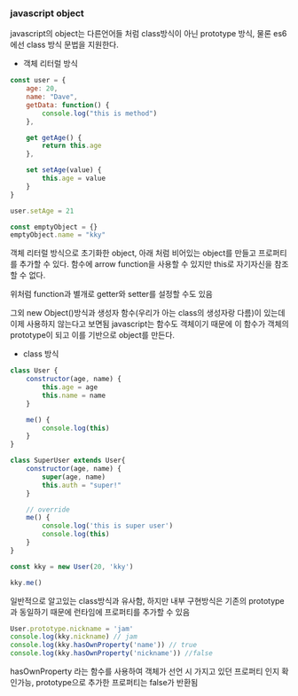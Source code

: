 ### javascript object
javascript의 object는 다른언어들 처럼 class방식이 아닌 prototype 방식, 물론 es6에선 class 방식 문법을 지원한다.

- 객체 리터럴 방식

```javascript
const user = {
    age: 20,
    name: "Dave",
    getData: function() {
        console.log("this is method")
    },

    get getAge() {
        return this.age
    },

    set setAge(value) {
        this.age = value
    }
}

user.setAge = 21

const emptyObject = {}
emptyObject.name = "kky"
```

객체 리터럴 방식으로 초기화한 object, 아래 처럼 비어있는 object를 만들고 프로퍼티를 추가할 수 있다.
함수에 arrow function을 사용할 수 있지만 this로 자기자신을 참조할 수 없다.

위처럼 function과 별개로 getter와 setter를 설정할 수도 있음

그외 new Object()방식과 생성자 함수(우리가 아는 class의 생성자랑 다름)이 있는데 이제 사용하지 않는다고 보면됨
javascript는 함수도 객체이기 때문에 이 함수가 객체의 prototype이 되고 이를 기반으로 object를 만든다.

- class 방식

```javascript
class User {
    constructor(age, name) {
        this.age = age
        this.name = name
    }

    me() {
        console.log(this)
    }
}

class SuperUser extends User{
    constructor(age, name) {
        super(age, name)
        this.auth = "super!"
    }

    // override
    me() {
        console.log('this is super user')
        console.log(this)
    }
}

const kky = new User(20, 'kky')

kky.me()
```

일반적으로 알고있는 class방식과 유사함, 하지만 내부 구현방식은 기존의 prototype과 동일하기 때문에 런타임에 프로퍼티를 추가할 수 있음

```javascript
User.prototype.nickname = 'jam'
console.log(kky.nickname) // jam
console.log(kky.hasOwnProperty('name')) // true
console.log(kky.hasOwnProperty('nickname')) //false
```

hasOwnProperty 라는 함수를 사용하여 객체가 선언 시 가지고 있던 프로퍼티 인지 확인가능, prototype으로 추가한 프로퍼티는 false가 반환됨

